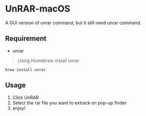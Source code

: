 # UnRAR-macOS

A GUI version of unrar command, but it still need unrar command.

## Requirement
* unrar

> Using Homebrew install unrar
```shell
brew install unrar
```

## Usage

1. Click UnRAR
2. Select the rar file you want to extrack on pop-up finder
3. enjoy!

